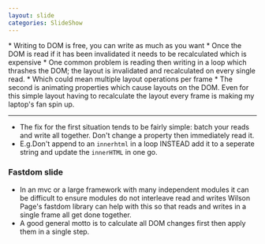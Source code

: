 ```yaml
---
layout: slide
categories: SlideShow
---
```


<div class="panel slide-content">
<div class="panel-body flex">

</div>
</div>
<div class="panel notes">
<div class="panel-body marked">
* Writing to DOM is free, you can write as much as you want
* Once the DOM is read if it has been invalidated it needs to be recalculated which is expensive
* One common problem is reading then writing in a loop which thrashes the DOM; the layout is invalidated and recalculated on every single read.
* Which could mean multiple layout operations per frame
* The second is animating properties which cause layouts on the DOM. Even for this simple layout having to recalculate the layout every frame is making my laptop's fan spin up.

-----------
* The fix for the first situation tends to be fairly simple: batch your reads and write all together. Don't change a property then immediately read it.
* E.g.Don't append to an `innerhtml` in a loop INSTEAD add it to a seperate string and update the `innerHTML` in one go.
### Fastdom slide
* In an mvc or a large framework with many independent modules it can be difficult to ensure modules do not interleave read and writes Wilson Page's fastdom library can help with this so that reads and writes in a single frame all get done together.
* A good general motto is to calculate all DOM changes first then apply them in a single step.

</div>
</div>
